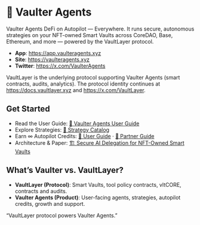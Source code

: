 # 🤖 Vaulter Agents

Vaulter Agents DeFi on Autopilot — Everywhere. It runs secure, autonomous strategies on your NFT-owned Smart Vaults across CoreDAO, Base, Ethereum, and more — powered by the VaultLayer protocol.

- **App**: https://app.vaulteragents.xyz
- **Site**: https://vaulteragents.xyz
- **Twitter**: https://x.com/VaulterAgents

VaultLayer is the underlying protocol supporting Vaulter Agents (smart contracts, audits, analytics). The protocol identity continues at https://docs.vaultlayer.xyz and https://x.com/VaultLayer.

## Get Started

- Read the User Guide: [📘 Vaulter Agents User Guide](./user-guide.md)
- Explore Strategies: [🧩 Strategy Catalog](./strategies/README.md)
- Earn ∞ Autopilot Credits: [🎁 User Guide](./autopilot-credits/USER_GUIDE.md) · [🤝 Partner Guide](./autopilot-credits/PARTNER_GUIDE.md)
- Architecture & Paper: [🏗️ Secure AI Delegation for NFT-Owned Smart Vaults](./whitepaper.md)

## What’s Vaulter vs. VaultLayer?

- **VaultLayer (Protocol)**: Smart Vaults, tool policy contracts, vltCORE, contracts and audits. 
- **Vaulter Agents (Product)**: User-facing agents, strategies, autopilot credits, growth and support.

“VaultLayer protocol powers Vaulter Agents.”



